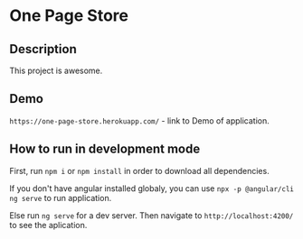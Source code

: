 # One Page Store

## Description

This project is awesome. 

## Demo

`https://one-page-store.herokuapp.com/` - link to Demo of application.

## How to run in development mode

First, run `npm i` or `npm install` in order to download all dependencies.

If you don't have angular installed globaly, you can use `npx -p @angular/cli ng serve` to run application.

Else run `ng serve` for a dev server. Then navigate to `http://localhost:4200/` to see the aplication. 




